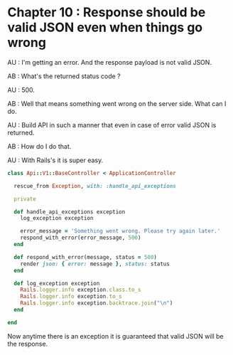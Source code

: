 # Chapter 10 : Response should be valid JSON even when things go wrong

AU : I'm getting an error. And the response payload is not valid JSON.

AB : What's the returned status code ?

AU : 500.

AB : Well that means something went wrong on the server side. What can I do.

AU : Build API in such a manner that even in case of error valid JSON is returned.

AB : How do I do that.

AU : With Rails's it is super easy.


``` ruby
class Api::V1::BaseController < ApplicationController

  rescue_from Exception, with: :handle_api_exceptions

  private

  def handle_api_exceptions exception
    log_exception exception

    error_message = 'Something went wrong. Please try again later.'
    respond_with_error(error_message, 500)
  end

  def respond_with_error(message, status = 500)
    render json: { error: message }, status: status
  end

  def log_exception exception
    Rails.logger.info exception.class.to_s
    Rails.logger.info exception.to_s
    Rails.logger.info exception.backtrace.join("\n")
  end

end
```

Now anytime there is an exception it is guaranteed that valid JSON will be the response.


